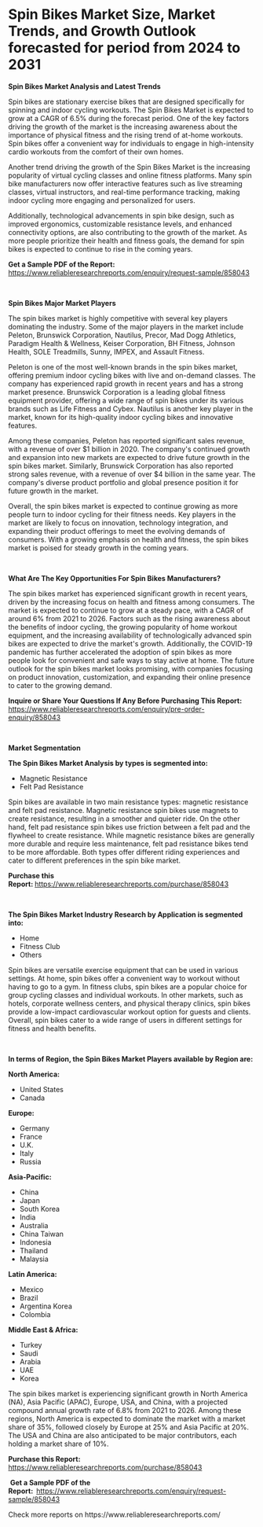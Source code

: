 <p><h1>Spin Bikes Market Size, Market Trends, and Growth Outlook forecasted for period from 2024 to 2031</h1></p><p><strong>Spin Bikes Market Analysis and Latest Trends</strong></p>
<p><p>Spin bikes are stationary exercise bikes that are designed specifically for spinning and indoor cycling workouts. The Spin Bikes Market is expected to grow at a CAGR of 6.5% during the forecast period. One of the key factors driving the growth of the market is the increasing awareness about the importance of physical fitness and the rising trend of at-home workouts. Spin bikes offer a convenient way for individuals to engage in high-intensity cardio workouts from the comfort of their own homes.</p><p>Another trend driving the growth of the Spin Bikes Market is the increasing popularity of virtual cycling classes and online fitness platforms. Many spin bike manufacturers now offer interactive features such as live streaming classes, virtual instructors, and real-time performance tracking, making indoor cycling more engaging and personalized for users.</p><p>Additionally, technological advancements in spin bike design, such as improved ergonomics, customizable resistance levels, and enhanced connectivity options, are also contributing to the growth of the market. As more people prioritize their health and fitness goals, the demand for spin bikes is expected to continue to rise in the coming years.</p></p>
<p><strong>Get a Sample PDF of the Report:&nbsp;</strong> <a href="https://www.reliableresearchreports.com/enquiry/request-sample/858043">https://www.reliableresearchreports.com/enquiry/request-sample/858043</a></p>
<p>&nbsp;</p>
<p><strong>Spin Bikes Major Market Players</strong></p>
<p><p>The spin bikes market is highly competitive with several key players dominating the industry. Some of the major players in the market include Peleton, Brunswick Corporation, Nautilus, Precor, Mad Dogg Athletics, Paradigm Health & Wellness, Keiser Corporation, BH Fitness, Johnson Health, SOLE Treadmills, Sunny, IMPEX, and Assault Fitness.</p><p>Peleton is one of the most well-known brands in the spin bikes market, offering premium indoor cycling bikes with live and on-demand classes. The company has experienced rapid growth in recent years and has a strong market presence. Brunswick Corporation is a leading global fitness equipment provider, offering a wide range of spin bikes under its various brands such as Life Fitness and Cybex. Nautilus is another key player in the market, known for its high-quality indoor cycling bikes and innovative features.</p><p>Among these companies, Peleton has reported significant sales revenue, with a revenue of over $1 billion in 2020. The company's continued growth and expansion into new markets are expected to drive future growth in the spin bikes market. Similarly, Brunswick Corporation has also reported strong sales revenue, with a revenue of over $4 billion in the same year. The company's diverse product portfolio and global presence position it for future growth in the market.</p><p>Overall, the spin bikes market is expected to continue growing as more people turn to indoor cycling for their fitness needs. Key players in the market are likely to focus on innovation, technology integration, and expanding their product offerings to meet the evolving demands of consumers. With a growing emphasis on health and fitness, the spin bikes market is poised for steady growth in the coming years.</p></p>
<p>&nbsp;</p>
<p><strong>What Are The Key Opportunities For Spin Bikes Manufacturers?</strong></p>
<p><p>The spin bikes market has experienced significant growth in recent years, driven by the increasing focus on health and fitness among consumers. The market is expected to continue to grow at a steady pace, with a CAGR of around 6% from 2021 to 2026. Factors such as the rising awareness about the benefits of indoor cycling, the growing popularity of home workout equipment, and the increasing availability of technologically advanced spin bikes are expected to drive the market's growth. Additionally, the COVID-19 pandemic has further accelerated the adoption of spin bikes as more people look for convenient and safe ways to stay active at home. The future outlook for the spin bikes market looks promising, with companies focusing on product innovation, customization, and expanding their online presence to cater to the growing demand.</p></p>
<p><strong>Inquire or Share Your Questions If Any Before Purchasing This Report:</strong> <a href="https://www.reliableresearchreports.com/enquiry/pre-order-enquiry/858043">https://www.reliableresearchreports.com/enquiry/pre-order-enquiry/858043</a></p>
<p>&nbsp;</p>
<p><strong>Market Segmentation</strong></p>
<p><strong>The Spin Bikes Market Analysis by types is segmented into:</strong></p>
<p><ul><li>Magnetic Resistance</li><li>Felt Pad Resistance</li></ul></p>
<p><p>Spin bikes are available in two main resistance types: magnetic resistance and felt pad resistance. Magnetic resistance spin bikes use magnets to create resistance, resulting in a smoother and quieter ride. On the other hand, felt pad resistance spin bikes use friction between a felt pad and the flywheel to create resistance. While magnetic resistance bikes are generally more durable and require less maintenance, felt pad resistance bikes tend to be more affordable. Both types offer different riding experiences and cater to different preferences in the spin bike market.</p></p>
<p><strong>Purchase this Report:&nbsp;</strong><a href="https://www.reliableresearchreports.com/purchase/858043">https://www.reliableresearchreports.com/purchase/858043</a></p>
<p>&nbsp;</p>
<p><strong>The Spin Bikes Market Industry Research by Application is segmented into:</strong></p>
<p><ul><li>Home</li><li>Fitness Club</li><li>Others</li></ul></p>
<p><p>Spin bikes are versatile exercise equipment that can be used in various settings. At home, spin bikes offer a convenient way to workout without having to go to a gym. In fitness clubs, spin bikes are a popular choice for group cycling classes and individual workouts. In other markets, such as hotels, corporate wellness centers, and physical therapy clinics, spin bikes provide a low-impact cardiovascular workout option for guests and clients. Overall, spin bikes cater to a wide range of users in different settings for fitness and health benefits.</p></p>
<p>&nbsp;</p>
<p><strong>In terms of Region, the Spin Bikes Market Players available by Region are:</strong></p>
<p>
    <p> <strong> North America: </strong>
        <ul>
            <li>United States</li>
            <li>Canada</li>
        </ul>
        </p> 
    <p> <strong> Europe: </strong>
        <ul>
            <li>Germany</li>
            <li>France</li>
            <li>U.K.</li>
            <li>Italy</li>
            <li>Russia</li>
        </ul>
        </p> 
    <p> <strong> Asia-Pacific: </strong>
        <ul>
            <li>China</li>
            <li>Japan</li>
            <li>South Korea</li>
            <li>India</li>
            <li>Australia</li>
            <li>China Taiwan</li>
            <li>Indonesia</li>
            <li>Thailand</li>
            <li>Malaysia</li>
        </ul>
        </p> 
    <p> <strong> Latin America: </strong>
        <ul>
            <li>Mexico</li>
            <li>Brazil</li>
            <li>Argentina Korea</li>
            <li>Colombia</li>
        </ul>
        </p> 
    <p> <strong> Middle East & Africa: </strong>
        <ul>
            <li>Turkey</li>
            <li>Saudi</li>
            <li>Arabia</li>
            <li>UAE</li>
            <li>Korea</li>
        </ul>
    </p>
    </p>
<p><p>The spin bikes market is experiencing significant growth in North America (NA), Asia Pacific (APAC), Europe, USA, and China, with a projected compound annual growth rate of 6.8% from 2021 to 2026. Among these regions, North America is expected to dominate the market with a market share of 35%, followed closely by Europe at 25% and Asia Pacific at 20%. The USA and China are also anticipated to be major contributors, each holding a market share of 10%.</p></p>
<p><strong>Purchase this Report: </strong><a href="https://www.reliableresearchreports.com/purchase/858043">https://www.reliableresearchreports.com/purchase/858043</a></p>
<p>&nbsp;<strong>Get a Sample PDF of the Report:&nbsp;&nbsp;</strong><a href="https://www.reliableresearchreports.com/enquiry/request-sample/858043">https://www.reliableresearchreports.com/enquiry/request-sample/858043</a></p>
<p><strong></strong></p>
<p>Check more reports on https://www.reliableresearchreports.com/</p>
